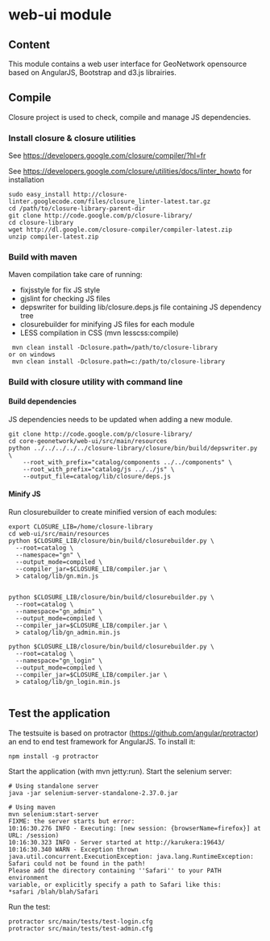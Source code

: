 # web-ui module

## Content

This module contains a web user interface for GeoNetwork opensource based on AngularJS, Bootstrap and d3.js librairies.



## Compile

Closure project is used to check, compile and manage JS dependencies.

### Install closure & closure utilities

See https://developers.google.com/closure/compiler/?hl=fr

See https://developers.google.com/closure/utilities/docs/linter_howto for installation


```
sudo easy_install http://closure-linter.googlecode.com/files/closure_linter-latest.tar.gz
cd /path/to/closure-library-parent-dir
git clone http://code.google.com/p/closure-library/
cd closure-library
wget http://dl.google.com/closure-compiler/compiler-latest.zip
unzip compiler-latest.zip
```

### Build with maven


Maven compilation take care of running:
 * fixjsstyle for fix JS style
 * gjslint for checking JS files
 * depswriter for building lib/closure.deps.js file containing JS dependency tree
 * closurebuilder for minifying JS files for each module
 * LESS compilation in CSS (mvn lesscss:compile)


```
 mvn clean install -Dclosure.path=/path/to/closure-library
or on windows
 mvn clean install -Dclosure.path=c:/path/to/closure-library
```

### Build with closure utility with command line

#### Build dependencies

JS dependencies needs to be updated when adding a new module.

```
git clone http://code.google.com/p/closure-library/
cd core-geonetwork/web-ui/src/main/resources
python ../../../../../closure-library/closure/bin/build/depswriter.py \
    --root_with_prefix="catalog/components ../../components" \
    --root_with_prefix="catalog/js ../../js" \
    --output_file=catalog/lib/closure/deps.js
```


#### Minify JS

Run closurebuilder to create minified version of each modules:
```
export CLOSURE_LIB=/home/closure-library
cd web-ui/src/main/resources
python $CLOSURE_LIB/closure/bin/build/closurebuilder.py \
  --root=catalog \
  --namespace="gn" \
  --output_mode=compiled \
  --compiler_jar=$CLOSURE_LIB/compiler.jar \
  > catalog/lib/gn.min.js


python $CLOSURE_LIB/closure/bin/build/closurebuilder.py \
  --root=catalog \
  --namespace="gn_admin" \
  --output_mode=compiled \
  --compiler_jar=$CLOSURE_LIB/compiler.jar \
  > catalog/lib/gn_admin.min.js

python $CLOSURE_LIB/closure/bin/build/closurebuilder.py \
  --root=catalog \
  --namespace="gn_login" \
  --output_mode=compiled \
  --compiler_jar=$CLOSURE_LIB/compiler.jar \
  > catalog/lib/gn_login.min.js


```

## Test the application

The testsuite is based on protractor (https://github.com/angular/protractor) an end to end test framework for AngularJS. To install it:

```
npm install -g protractor
```

Start the application (with mvn jetty:run).
Start the selenium server:


```
# Using standalone server
java -jar selenium-server-standalone-2.37.0.jar 

# Using maven 
mvn selenium:start-server
FIXME: the server starts but error:
10:16:30.276 INFO - Executing: [new session: {browserName=firefox}] at URL: /session)
10:16:30.323 INFO - Server started at http://karukera:19643/
10:16:30.340 WARN - Exception thrown
java.util.concurrent.ExecutionException: java.lang.RuntimeException: Safari could not be found in the path!
Please add the directory containing ''Safari'' to your PATH environment
variable, or explicitly specify a path to Safari like this:
*safari /blah/blah/Safari
```

Run the test:

```
protractor src/main/tests/test-login.cfg
protractor src/main/tests/test-admin.cfg
```
